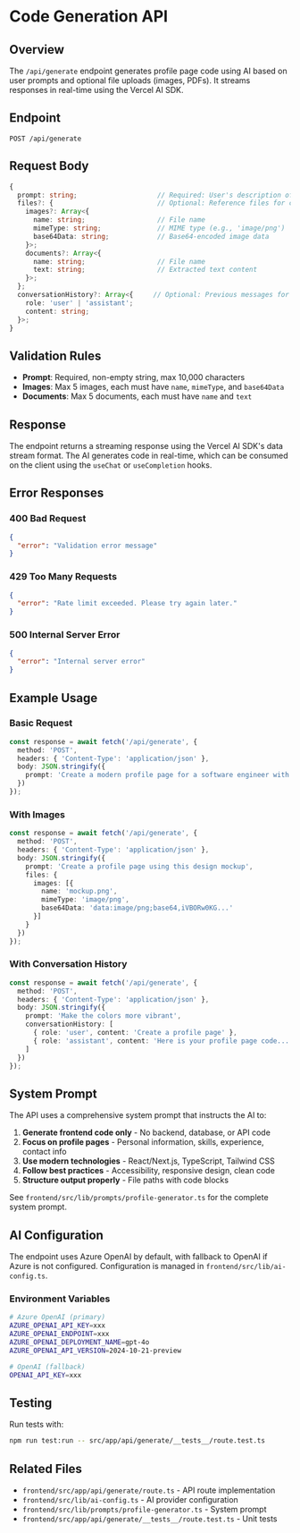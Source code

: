 # Code Generation API

## Overview

The `/api/generate` endpoint generates profile page code using AI based on user prompts and optional file uploads (images, PDFs). It streams responses in real-time using the Vercel AI SDK.

## Endpoint

```
POST /api/generate
```

## Request Body

```typescript
{
  prompt: string;                    // Required: User's description of desired profile page
  files?: {                          // Optional: Reference files for context
    images?: Array<{
      name: string;                  // File name
      mimeType: string;              // MIME type (e.g., 'image/png')
      base64Data: string;            // Base64-encoded image data
    }>;
    documents?: Array<{
      name: string;                  // File name
      text: string;                  // Extracted text content
    }>;
  };
  conversationHistory?: Array<{     // Optional: Previous messages for context
    role: 'user' | 'assistant';
    content: string;
  }>;
}
```

## Validation Rules

- **Prompt**: Required, non-empty string, max 10,000 characters
- **Images**: Max 5 images, each must have `name`, `mimeType`, and `base64Data`
- **Documents**: Max 5 documents, each must have `name` and `text`

## Response

The endpoint returns a streaming response using the Vercel AI SDK's data stream format. The AI generates code in real-time, which can be consumed on the client using the `useChat` or `useCompletion` hooks.

## Error Responses

### 400 Bad Request
```json
{
  "error": "Validation error message"
}
```

### 429 Too Many Requests
```json
{
  "error": "Rate limit exceeded. Please try again later."
}
```

### 500 Internal Server Error
```json
{
  "error": "Internal server error"
}
```

## Example Usage

### Basic Request
```typescript
const response = await fetch('/api/generate', {
  method: 'POST',
  headers: { 'Content-Type': 'application/json' },
  body: JSON.stringify({
    prompt: 'Create a modern profile page for a software engineer with a hero section, skills, and contact form'
  })
});
```

### With Images
```typescript
const response = await fetch('/api/generate', {
  method: 'POST',
  headers: { 'Content-Type': 'application/json' },
  body: JSON.stringify({
    prompt: 'Create a profile page using this design mockup',
    files: {
      images: [{
        name: 'mockup.png',
        mimeType: 'image/png',
        base64Data: 'data:image/png;base64,iVBORw0KG...'
      }]
    }
  })
});
```

### With Conversation History
```typescript
const response = await fetch('/api/generate', {
  method: 'POST',
  headers: { 'Content-Type': 'application/json' },
  body: JSON.stringify({
    prompt: 'Make the colors more vibrant',
    conversationHistory: [
      { role: 'user', content: 'Create a profile page' },
      { role: 'assistant', content: 'Here is your profile page code...' }
    ]
  })
});
```

## System Prompt

The API uses a comprehensive system prompt that instructs the AI to:

1. **Generate frontend code only** - No backend, database, or API code
2. **Focus on profile pages** - Personal information, skills, experience, contact info
3. **Use modern technologies** - React/Next.js, TypeScript, Tailwind CSS
4. **Follow best practices** - Accessibility, responsive design, clean code
5. **Structure output properly** - File paths with code blocks

See `frontend/src/lib/prompts/profile-generator.ts` for the complete system prompt.

## AI Configuration

The endpoint uses Azure OpenAI by default, with fallback to OpenAI if Azure is not configured. Configuration is managed in `frontend/src/lib/ai-config.ts`.

### Environment Variables

```bash
# Azure OpenAI (primary)
AZURE_OPENAI_API_KEY=xxx
AZURE_OPENAI_ENDPOINT=xxx
AZURE_OPENAI_DEPLOYMENT_NAME=gpt-4o
AZURE_OPENAI_API_VERSION=2024-10-21-preview

# OpenAI (fallback)
OPENAI_API_KEY=xxx
```

## Testing

Run tests with:
```bash
npm run test:run -- src/app/api/generate/__tests__/route.test.ts
```

## Related Files

- `frontend/src/app/api/generate/route.ts` - API route implementation
- `frontend/src/lib/ai-config.ts` - AI provider configuration
- `frontend/src/lib/prompts/profile-generator.ts` - System prompt
- `frontend/src/app/api/generate/__tests__/route.test.ts` - Unit tests
